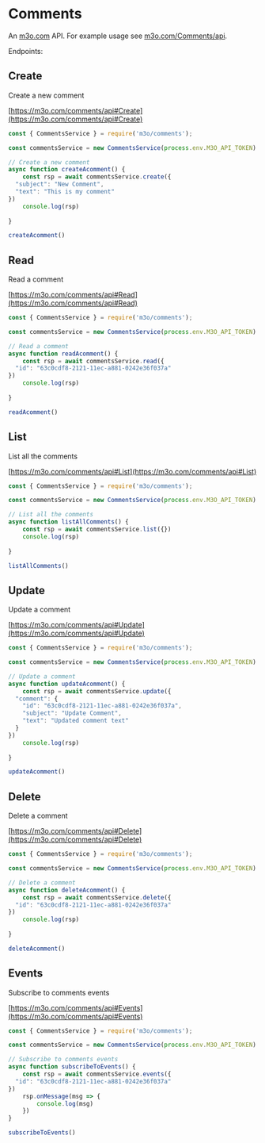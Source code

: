 # Comments

An [m3o.com](https://m3o.com) API. For example usage see [m3o.com/Comments/api](https://m3o.com/Comments/api).

Endpoints:

## Create

Create a new comment


[https://m3o.com/comments/api#Create](https://m3o.com/comments/api#Create)

```js
const { CommentsService } = require('m3o/comments');

const commentsService = new CommentsService(process.env.M3O_API_TOKEN)

// Create a new comment
async function createAcomment() {
	const rsp = await commentsService.create({
  "subject": "New Comment",
  "text": "This is my comment"
})
	console.log(rsp)
	
}

createAcomment()
```
## Read

Read a comment


[https://m3o.com/comments/api#Read](https://m3o.com/comments/api#Read)

```js
const { CommentsService } = require('m3o/comments');

const commentsService = new CommentsService(process.env.M3O_API_TOKEN)

// Read a comment
async function readAcomment() {
	const rsp = await commentsService.read({
  "id": "63c0cdf8-2121-11ec-a881-0242e36f037a"
})
	console.log(rsp)
	
}

readAcomment()
```
## List

List all the comments


[https://m3o.com/comments/api#List](https://m3o.com/comments/api#List)

```js
const { CommentsService } = require('m3o/comments');

const commentsService = new CommentsService(process.env.M3O_API_TOKEN)

// List all the comments
async function listAllComments() {
	const rsp = await commentsService.list({})
	console.log(rsp)
	
}

listAllComments()
```
## Update

Update a comment


[https://m3o.com/comments/api#Update](https://m3o.com/comments/api#Update)

```js
const { CommentsService } = require('m3o/comments');

const commentsService = new CommentsService(process.env.M3O_API_TOKEN)

// Update a comment
async function updateAcomment() {
	const rsp = await commentsService.update({
  "comment": {
    "id": "63c0cdf8-2121-11ec-a881-0242e36f037a",
    "subject": "Update Comment",
    "text": "Updated comment text"
  }
})
	console.log(rsp)
	
}

updateAcomment()
```
## Delete

Delete a comment


[https://m3o.com/comments/api#Delete](https://m3o.com/comments/api#Delete)

```js
const { CommentsService } = require('m3o/comments');

const commentsService = new CommentsService(process.env.M3O_API_TOKEN)

// Delete a comment
async function deleteAcomment() {
	const rsp = await commentsService.delete({
  "id": "63c0cdf8-2121-11ec-a881-0242e36f037a"
})
	console.log(rsp)
	
}

deleteAcomment()
```
## Events

Subscribe to comments events


[https://m3o.com/comments/api#Events](https://m3o.com/comments/api#Events)

```js
const { CommentsService } = require('m3o/comments');

const commentsService = new CommentsService(process.env.M3O_API_TOKEN)

// Subscribe to comments events
async function subscribeToEvents() {
	const rsp = await commentsService.events({
  "id": "63c0cdf8-2121-11ec-a881-0242e36f037a"
})
	rsp.onMessage(msg => {
		console.log(msg)
	})
}

subscribeToEvents()
```
